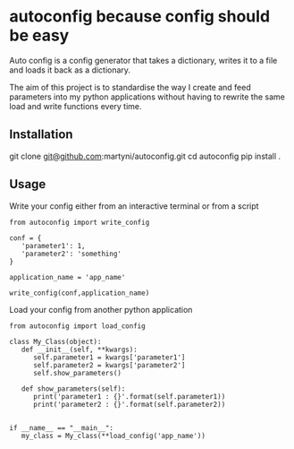 # autoconfig because config should be easy
Auto config is a config generator that takes
a dictionary, writes it to a file and loads it
back as a dictionary. 

The aim of this project is to standardise the
way I create and feed parameters into my 
python applications without having to 
rewrite the same load and write functions
every time. 
## Installation
git clone git@github.com:martyni/autoconfig.git
cd autoconfig
pip install .


## Usage
Write your config either from an interactive terminal
or from a script
```
from autoconfig import write_config

conf = {
   'parameter1': 1,
   'parameter2': 'something'
}

application_name = 'app_name'

write_config(conf,application_name)
```
Load your config from another python application
```
from autoconfig import load_config

class My_Class(object):
   def __init__(self, **kwargs):
      self.parameter1 = kwargs['parameter1']
      self.parameter2 = kwargs['parameter2']
      self.show_parameters()

   def show_parameters(self):
      print('parameter1 : {}'.format(self.parameter1))
      print('parameter2 : {}'.format(self.parameter2))


if __name__ == "__main__":
   my_class = My_class(**load_config('app_name'))
```
